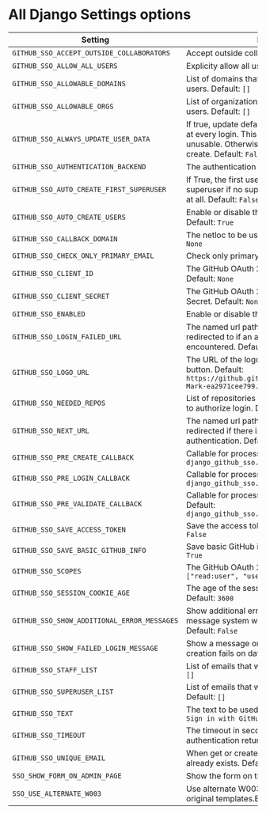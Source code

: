 # All Django Settings options

| Setting                                     | Description                                                                                                                                                                     |
|---------------------------------------------|---------------------------------------------------------------------------------------------------------------------------------------------------------------------------------|
| `GITHUB_SSO_ACCEPT_OUTSIDE_COLLABORATORS`   | Accept outside collaborators. Default: `False`                                                                                                                                  |
| `GITHUB_SSO_ALLOW_ALL_USERS`                | Explicity allow all users. Default: `False`                                                                                                                                     |
| `GITHUB_SSO_ALLOWABLE_DOMAINS`              | List of domains that will be allowed to create users. Default: `[]`                                                                                                             |
| `GITHUB_SSO_ALLOWABLE_ORGS`                 | List of organizations that will be allowed to create users. Default: `[]`                                                                                                       |
| `GITHUB_SSO_ALWAYS_UPDATE_USER_DATA`        | If true, update default user info from GitHub data at every login. This will also make their password unusable. Otherwise, all of this happens only on create. Default: `False` |
| `GITHUB_SSO_AUTHENTICATION_BACKEND`         | The authentication backend to use.  Default: `None`                                                                                                                             |
| `GITHUB_SSO_AUTO_CREATE_FIRST_SUPERUSER`    | If True, the first user that logs in will be created as superuser if no superuser exists in the database at all. Default: `False`                                               |
| `GITHUB_SSO_AUTO_CREATE_USERS`              | Enable or disable the auto-create users feature. Default: `True`                                                                                                                |
| `GITHUB_SSO_CALLBACK_DOMAIN`                | The netloc to be used on Callback URI. Default: `None`                                                                                                                          |
| `GITHUB_SSO_CHECK_ONLY_PRIMARY_EMAIL`       | Check only primary email. Default: `False`                                                                                                                                      |
| `GITHUB_SSO_CLIENT_ID`                      | The GitHub OAuth 2.0 Web Application Client ID. Default: `None`                                                                                                                 |
| `GITHUB_SSO_CLIENT_SECRET`                  | The GitHub OAuth 2.0 Web Application Client Secret. Default: `None`                                                                                                             |
| `GITHUB_SSO_ENABLED`                        | Enable or disable the plugin. Default: `True`                                                                                                                                   |
| `GITHUB_SSO_LOGIN_FAILED_URL`               | The named url path that the user will be redirected to if an authentication error is encountered. Default: `admin:index`                                                        |
| `GITHUB_SSO_LOGO_URL`                       | The URL of the logo to be used on the login button. Default: `https://github.githubassets.com/assets/GitHub-Mark-ea2971cee799.png`                                              |
| `GITHUB_SSO_NEEDED_REPOS`                   | List of repositories the user needs to be member to authorize login. Default: `[]`                                                                                              |
| `GITHUB_SSO_NEXT_URL`                       | The named url path that the user will be redirected if there is no next url after successful authentication. Default: `admin:index`                                             |
| `GITHUB_SSO_PRE_CREATE_CALLBACK`            | Callable for processing pre-create logic. Default: `django_github_sso.hooks.pre_create_user`                                                                                    |
| `GITHUB_SSO_PRE_LOGIN_CALLBACK`             | Callable for processing pre-login logic. Default: `django_github_sso.hooks.pre_login_user`                                                                                      |
| `GITHUB_SSO_PRE_VALIDATE_CALLBACK`          | Callable for processing pre-validate logic. Default: `django_github_sso.hooks.pre_validate_user`                                                                                |
| `GITHUB_SSO_SAVE_ACCESS_TOKEN`              | Save the access token in the session. Default: `False`                                                                                                                          |
| `GITHUB_SSO_SAVE_BASIC_GITHUB_INFO`         | Save basic GitHub info in the database. Default: `True`                                                                                                                         |
| `GITHUB_SSO_SCOPES`                         | The GitHub OAuth 2.0 Scopes. Default: `["read:user", "user:email", "read:org"]`                                                                                                 |
| `GITHUB_SSO_SESSION_COOKIE_AGE`             | The age of the session cookie in seconds. Default: `3600`                                                                                                                       |
| `GITHUB_SSO_SHOW_ADDITIONAL_ERROR_MESSAGES` | Show additional error messages in django message system when authentication fails. Default: `False`                                                                             |
| `GITHUB_SSO_SHOW_FAILED_LOGIN_MESSAGE`      | Show a message on browser when the user creation fails on database. Default: `False                                                                                             |
| `GITHUB_SSO_STAFF_LIST`                     | List of emails that will be created as staff. Default: `[]`                                                                                                                     |
| `GITHUB_SSO_SUPERUSER_LIST`                 | List of emails that will be created as superuser. Default: `[]`                                                                                                                 |
| `GITHUB_SSO_TEXT`                           | The text to be used on the login button. Default: `Sign in with GitHub`                                                                                                         |
| `GITHUB_SSO_TIMEOUT`                        | The timeout in seconds for the GitHub SSO authentication returns info, in minutes. Default: `10`                                                                                |
| `GITHUB_SSO_UNIQUE_EMAIL`                   | When get or create a new user, check if the email already exists. Default: `False`                                                                                              |
| `SSO_SHOW_FORM_ON_ADMIN_PAGE`               | Show the form on the admin page. Default: `True`                                                                                                                                |
| `SSO_USE_ALTERNATE_W003`                    | Use alternate W003 warning. You need to silence original templates.E003 warning. Default: `False`                                                                               |
